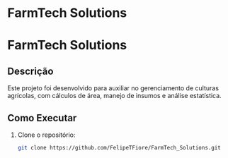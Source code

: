 # FarmTech Solutions
# FarmTech Solutions

## Descrição
Este projeto foi desenvolvido para auxiliar no gerenciamento de culturas agrícolas, com cálculos de área, manejo de insumos e análise estatística.

## Como Executar
1. Clone o repositório:
   ```bash
   git clone https://github.com/FelipeTFiore/FarmTech_Solutions.git